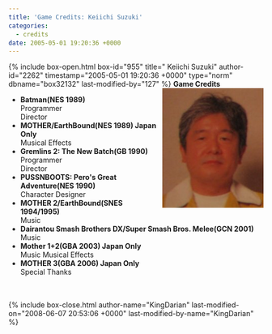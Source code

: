 ```yaml
---
title: 'Game Credits: Keiichi Suzuki'
categories:
  - credits
date: 2005-05-01 19:20:36 +0000
---
```

{% include box-open.html box-id="955" title=" Keiichi Suzuki" author-id="2262" timestamp="2005-05-01 19:20:36 +0000" type="norm" dbname="box32132" last-modified-by="127" %}
<img src="keiichisuzuki.JPG" align="right" />
<b>Game Credits</b>
<UL>
<LI><b>Batman(NES 1989)</b><BR />
Programmer<BR />
Director</LI>
<LI><b>MOTHER/EarthBound(NES 1989) Japan Only</b><BR />
Musical Effects</LI>
<LI><b>Gremlins 2: The New Batch(GB 1990)</b><BR />
Programmer<BR />
Director</LI>
<LI><b>PUSSNBOOTS: Pero's Great Adventure(NES 1990)</b><BR />
Character Designer</LI>
<LI><b>MOTHER 2/EarthBound(SNES 1994/1995)</b><BR />
Music</LI>
<LI><b>Dairantou Smash Brothers DX/Super Smash Bros. Melee(GCN 2001)</b><BR />
Music</LI>
<LI><b>Mother 1+2(GBA 2003) Japan Only</b><BR />
Music
Musical Effects</LI>
<LI><b>MOTHER 3(GBA 2006) Japan Only</b><BR />
Special Thanks</LI>
</UL><BR/><BR />
{% include box-close.html author-name="KingDarian" last-modified-on="2008-06-07 20:53:06 +0000" last-modified-by-name="KingDarian" %}

